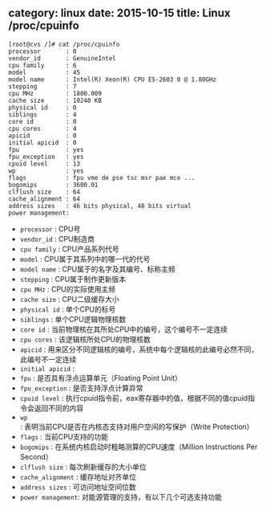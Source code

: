 category: linux
date: 2015-10-15
title: Linux /proc/cpuinfo
---

```shell
[root@cvs /]# cat /proc/cpuinfo
processor       : 0
vendor_id       : GenuineIntel
cpu family      : 6
model           : 45
model name      : Intel(R) Xeon(R) CPU E5-2603 0 @ 1.80GHz
stepping        : 7
cpu MHz         : 1800.009
cache size      : 10240 KB
physical id     : 0
siblings        : 4
core id         : 0
cpu cores       : 4
apicid          : 0
initial apicid  : 0
fpu             : yes
fpu_exception   : yes
cpuid level     : 13
wp              : yes
flags           : fpu vme de pse tsc msr pae mce ...
bogomips        : 3600.01
clflush size    : 64
cache_alignment : 64
address sizes   : 46 bits physical, 48 bits virtual
power management:
```
* `processor`       : CPU号
* `vendor_id`       : CPU制造商   
* `cpu family`      : CPU产品系列代号
* `model`           : CPU属于其系列中的哪一代的代号
* `model name`      : CPU属于的名字及其编号、标称主频
* `stepping`        : CPU属于制作更新版本
* `cpu MHz`         : CPU的实际使用主频
* `cache size`      : CPU二级缓存大小
* `physical id`     : 单个CPU的标号
* `siblings`        : 单个CPU逻辑物理核数
* `core id`         : 当前物理核在其所处CPU中的编号，这个编号不一定连续
* `cpu cores`       : 该逻辑核所处CPU的物理核数
* `apicid`          : 用来区分不同逻辑核的编号，系统中每个逻辑核的此编号必然不同，此编号不一定连续
* `initial apicid`  :
* `fpu`             : 是否具有浮点运算单元（Floating Point Unit）
* `fpu_exception`   : 是否支持浮点计算异常
* `cpuid level`     : 执行cpuid指令前，eax寄存器中的值，根据不同的值cpuid指令会返回不同的内容
* `wp`              : 表明当前CPU是否在内核态支持对用户空间的写保护（Write Protection）
* `flags`           : 当前CPU支持的功能
* `bogomips`        : 在系统内核启动时粗略测算的CPU速度（Million Instructions Per Second）
* `clflush size`    : 每次刷新缓存的大小单位
* `cache_alignment` : 缓存地址对齐单位
* `address sizes`   : 可访问地址空间位数
* `power management`: 对能源管理的支持，有以下几个可选支持功能